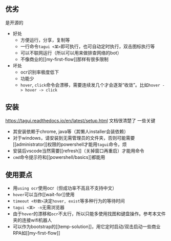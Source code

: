 ## 优劣
是开源的
- 好处
  - 方便运行，分享，复制等
  - 一行命令`tagui <某>`即可执行，也可自动定时执行，双击图标执行等
  - 可以不联网运行（所以可以用来做排查网络的bot）
  - 不像商业的[[my-first-flow]]那样有很多限制
- 坏处
  - ocr识别率极度低下
  - 功能少
  - `hover`, `click`命令会漂移，需要连续发几个才会逐渐“收敛”。比如`hover -> hover -> click`
## 安装
https://tagui.readthedocs.io/en/latest/setup.html
文档很清楚了
一些关键
- 其安装依赖于chrome, java等（其懒人installer会装依赖）
- 对于windows，请安装到无需管理员的文件夹，否则可能需要[[administrator]]权限的powershell才能用`tagui`命令，烦
- 安装后vscode当然需要[[refresh]]（关掉窗口再重启）才能用命令
- `cmd`命令提示符和[[powershell/basics]]都能用
## 使用要点
- 用`using ocr`使用ocr（但成功率不高且不支持中文）
- `hover`可以当作[[wait-for]]使用
- `timeout <秒数>`决定`hover, exist`等多种行为的等待时间
- `tagui <某> -n`无需浏览器
- 由于`hover`的漂移和`ocr`不太行，所以只能多使用找图和键盘操作。参考本文件夹的连接wifi机器人
- 可以作为bootstrap的[[temp-solution]]，用它定时启动/双击启动一些商业RPA如[[my-first-flow]]